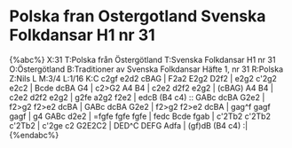 # Polska fran Ostergotland Svenska Folkdansar H1 nr 31

{%abc%}
X:31
T:Polska från Östergötland
T:Svenska Folkdansar H1 nr 31
O:Östergötland
B:Traditioner av Svenska Folkdansar Häfte 1, nr 31
R:Polska
Z:Nils L
M:3/4
L:1/16
K:C
c2gf  e2d2 cBAG | F2a2   E2g2  D2f2  | e2g2   c'2g2 e2c2    | Bcde  dcBA G4    |
c2>G2 A4   B4   | c2e2   d2f2  e2g2  | (cBAG) A4 B4         | c2e2  d2f2 e2g2  |
g2fe  a2g2 f2e2 | edcB   (B4   c4)  :: GABc   dcBA G2e2     | f2>g2 f2>e2 dcBA |
GABc  dcBA G2e2 | f2>g2  f2>e2 dcBA  | gag^f  gagf gagf     | g4    GABc d2e2  |
=fgfe fgfe fgfe | fedc   Bcde  fgab  | c'2Tb2 c'2Tb2 c'2Tb2 | c'2ge c2 G2E2C2  |
DED^C DEFG Adfa | (gf)dB (B4   c4)  :|
{%endabc%}
